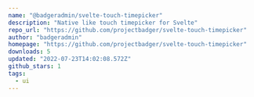 ```yaml
---
name: "@badgeradmin/svelte-touch-timepicker"
description: "Native like touch timepicker for Svelte"
repo_url: "https://github.com/projectbadger/svelte-touch-timepicker"
author: "badgeradmin"
homepage: "https://github.com/projectbadger/svelte-touch-timepicker"
downloads: 5
updated: "2022-07-23T14:02:08.572Z"
github_stars: 1
tags: 
  - ui
---
```

